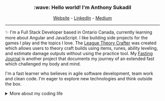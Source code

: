 <h3 align="center">:wave: Hello world! I'm Anthony Sukadil</h3>
<p align="center">
	<a href="https://www.anthonysukadil.com">Website</a> -
	<a href="https://www.linkedin.com/in/anthony-sukadil-b27787152/">LinkedIn</a> -
	<a href="https://medium.com/@anthonysukadil1">Medium</a>
</p>

---
:sparkles: I'm a Full Stack Developer based in Ontario Canada, currently learning more about Angular and JavaScript. I like building side projects for the games I play and the topics I love. The [League Theory Crafter](https://www.leaguetheorycrafter.com/) was created which allows users to theory craft builds using items, runes, ability leveling, and estimate damage outputs without using the practice tool. My [Fasting Journal](https://vorpal56.github.io/fasting-journal/) is another project that documents my journey of an extended fast which challenged my body and mind.

I'm a fast learner who believes in agile software development, team work and clean code. I'm eager to explore new technologies and think outside the box.

<details>
<summary>More about my coding life</summary>

![Top Languages](https://github-readme-stats.vercel.app/api/top-langs/?username=vorpal56&layout=compact&hide=css,html)

![Github stats](https://github-readme-stats.vercel.app/api?username=vorpal56&show_icons=true&count_private=true&custom_title=Github%20Stats)

</details>
